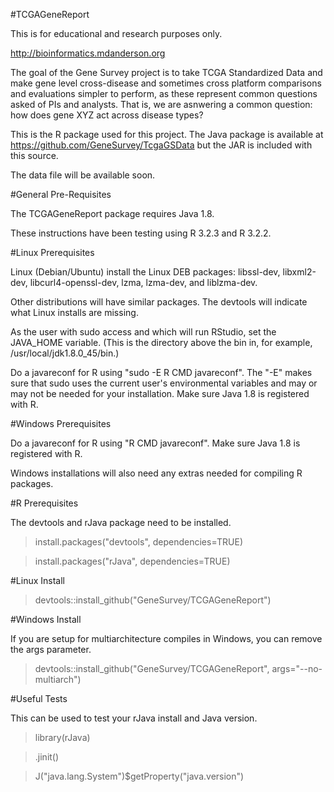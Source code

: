 #TCGAGeneReport

This is for educational and research purposes only. 

http://bioinformatics.mdanderson.org

The goal of the Gene Survey project is to take TCGA Standardized Data and make gene level cross-disease and sometimes cross platform comparisons and evaluations simpler to perform, as these represent common questions asked of PIs and analysts. That is, we are asnwering a common question: how does gene XYZ act across disease types?

This is the R package used for this project. The Java package is available at https://github.com/GeneSurvey/TcgaGSData but the JAR is included with this source.

The data file will be available soon.

#General Pre-Requisites

The TCGAGeneReport package requires Java 1.8.

These instructions have been testing using R 3.2.3 and R 3.2.2.

#Linux Prerequisites

Linux (Debian/Ubuntu) install the Linux DEB packages: libssl-dev, libxml2-dev, libcurl4-openssl-dev, lzma, lzma-dev, and liblzma-dev.

Other distributions will have similar packages. The devtools will indicate what Linux installs are missing.

As the user with sudo access and which will run RStudio, set the JAVA_HOME variable. (This is the directory above the bin in, for example, /usr/local/jdk1.8.0_45/bin.)

Do a javareconf for R using "sudo -E R CMD javareconf". The "-E" makes sure that sudo uses the current user's environmental variables and may or may not be needed for your installation. Make sure Java 1.8 is registered with R.

#Windows Prerequisites

Do a javareconf for R using "R CMD javareconf". Make sure Java 1.8 is registered with R.

Windows installations will also need any extras needed for compiling R packages.

#R Prerequisites

The devtools and rJava package need to be installed.
>install.packages("devtools", dependencies=TRUE)

>install.packages("rJava", dependencies=TRUE)

#Linux Install

>devtools::install_github("GeneSurvey/TCGAGeneReport")

#Windows Install

If you are setup for multiarchitecture compiles in Windows, you can remove the args parameter.
>devtools::install_github("GeneSurvey/TCGAGeneReport", args="--no-multiarch")

#Useful Tests

This can be used to test your rJava install and Java version.

>library(rJava)

>.jinit()

>J("java.lang.System")$getProperty("java.version")
